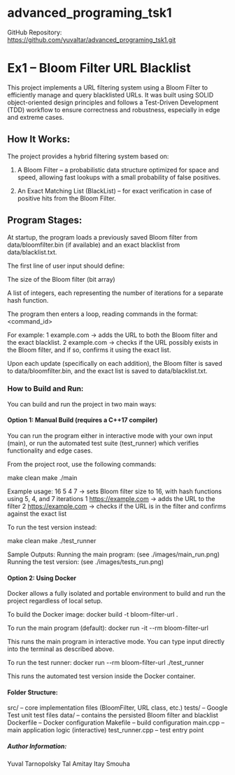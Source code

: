 # advanced_programing_tsk1
GitHub Repository: https://github.com/yuvaltar/advanced_programing_tsk1.git

# Ex1 – Bloom Filter URL Blacklist

This project implements a URL filtering system using a Bloom Filter to efficiently manage and query blacklisted URLs. It was built using SOLID object-oriented design principles and follows a Test-Driven Development (TDD) workflow to ensure correctness and robustness, especially in edge and extreme cases.

## How It Works:

The project provides a hybrid filtering system based on:

1. A Bloom Filter – a probabilistic data structure optimized for space and speed, allowing fast lookups with a small probability of false positives.

2. An Exact Matching List (BlackList) – for exact verification in case of positive hits from the Bloom Filter.

## Program Stages:

At startup, the program loads a previously saved Bloom filter from data/bloomfilter.bin (if available) and an exact blacklist from data/blacklist.txt.

The first line of user input should define:

The size of the Bloom filter (bit array)

A list of integers, each representing the number of iterations for a separate hash function.

The program then enters a loop, reading commands in the format:
<command_id> <url>

For example:
1 example.com → adds the URL to both the Bloom filter and the exact blacklist.
2 example.com → checks if the URL possibly exists in the Bloom filter, and if so, confirms it using the exact list.

Upon each update (specifically on each addition), the Bloom filter is saved to data/bloomfilter.bin, and the exact list is saved to data/blacklist.txt.

### How to Build and Run:

You can build and run the project in two main ways:

#### Option 1: Manual Build (requires a C++17 compiler)

You can run the program either in interactive mode with your own input (main), or run the automated test suite (test_runner) which verifies functionality and edge cases.

From the project root, use the following commands:

make clean
make
./main

Example usage: 16 5 4 7 → sets Bloom filter size to 16, with hash functions using 5, 4, and 7 iterations
1 https://example.com → adds the URL to the filter
2 https://example.com → checks if the URL is in the filter and confirms against the exact list

To run the test version instead:

make clean
make
./test_runner

Sample Outputs:
Running the main program: (see ./images/main_run.png)
Running the test version: (see ./images/tests_run.png)

#### Option 2: Using Docker

Docker allows a fully isolated and portable environment to build and run the project regardless of local setup.

To build the Docker image: 
docker build -t bloom-filter-url .

To run the main program (default): 
docker run -it --rm bloom-filter-url

This runs the main program in interactive mode. You can type input directly into the terminal as described above.

To run the test runner:
docker run --rm bloom-filter-url ./test_runner

This runs the automated test version inside the Docker container.

#### Folder Structure:

src/ – core implementation files (BloomFilter, URL class, etc.)
tests/ – Google Test unit test files
data/ – contains the persisted Bloom filter and blacklist
Dockerfile – Docker configuration
Makefile – build configuration
main.cpp – main application logic (interactive)
test_runner.cpp – test entry point

##### Author Information:

Yuval Tarnopolsky
Tal Amitay
Itay Smouha